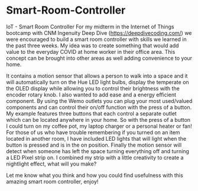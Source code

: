# Smart-Room-Controller
IoT - Smart Room Controller
For my midterm in the Internet of Things bootcamp with CNM Ingenuity Deep Dive (https://deepdivecoding.com/) we were encouraged to build a smart room controller with skills we learned in the past three weeks. My idea was to create something that would add value to the everyday COVID at home worker in their office area. This concept can be brought into other areas as well adding convenience to your home. 

It contains a motion sensor that allows a person to walk into a space and it will automatically turn on the Hue LED light bulbs, display the temperate on the OLED display while allowing you to control their brightness with the encoder rotary knob. I also wanted to add ease and a energy efficient component. By using the Wemo outlets you can plug your most used/valued components and can control their on/off function with the press of a button. My example features three buttons that each control a separate outlet which can be located anywhere in your home. So with the press of a button I could turn on my coffee pot, my laptop charger or a personal heater or fan! For those of us who have trouble remembering if you turned on an item located in another room, I have included LED lights that will light when the button is pressed and is in the on position. Finally the motion sensor will detect when someone has left the space turning everything off and turning a LED Pixel strip on. I combined my strip with a little creativity to create a nightlight effect, what will you make? 

Let me know what you think and how you could find usefulness with this amazing smart room controller, enjoy!

